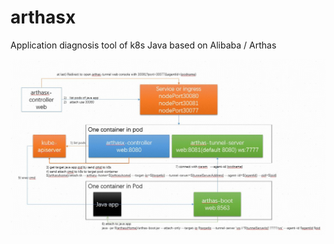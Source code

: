 # arthasx
Application diagnosis tool of k8s Java based on Alibaba / Arthas

![life-cycle](https://github.com/HiFangfangXu/arthasx/blob/master/images/main.jpg)
